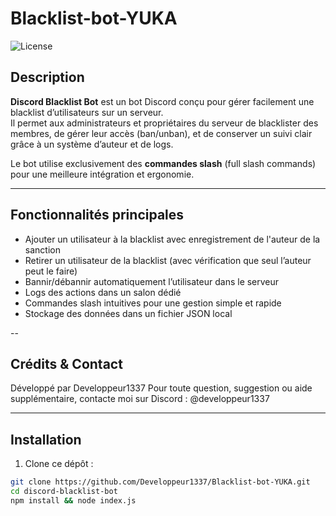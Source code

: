# Blacklist-bot-YUKA

![License](https://img.shields.io/badge/license-MIT-green)

## Description

**Discord Blacklist Bot** est un bot Discord conçu pour gérer facilement une blacklist d’utilisateurs sur un serveur.  
Il permet aux administrateurs et propriétaires du serveur de blacklister des membres, de gérer leur accès (ban/unban), et de conserver un suivi clair grâce à un système d’auteur et de logs.

Le bot utilise exclusivement des **commandes slash** (full slash commands) pour une meilleure intégration et ergonomie.

---

## Fonctionnalités principales

- Ajouter un utilisateur à la blacklist avec enregistrement de l'auteur de la sanction  
- Retirer un utilisateur de la blacklist (avec vérification que seul l’auteur peut le faire)  
- Bannir/débannir automatiquement l’utilisateur dans le serveur  
- Logs des actions dans un salon dédié  
- Commandes slash intuitives pour une gestion simple et rapide  
- Stockage des données dans un fichier JSON local

--

## Crédits & Contact
Développé par Developpeur1337
Pour toute question, suggestion ou aide supplémentaire, contacte moi sur Discord : @developpeur1337

---

## Installation

1. Clone ce dépôt :

```bash
git clone https://github.com/Developpeur1337/Blacklist-bot-YUKA.git
cd discord-blacklist-bot
npm install && node index.js

